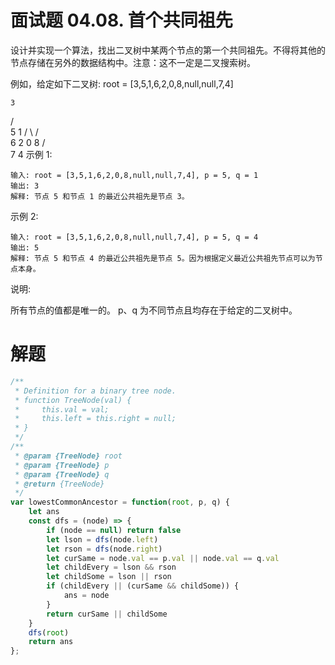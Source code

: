# 面试题 04.08. 首个共同祖先
设计并实现一个算法，找出二叉树中某两个节点的第一个共同祖先。不得将其他的节点存储在另外的数据结构中。注意：这不一定是二叉搜索树。

例如，给定如下二叉树: root = [3,5,1,6,2,0,8,null,null,7,4]

    3
   / \
  5   1
 / \ / \
6  2 0  8
  / \
 7   4
示例 1:
```
输入: root = [3,5,1,6,2,0,8,null,null,7,4], p = 5, q = 1
输出: 3
解释: 节点 5 和节点 1 的最近公共祖先是节点 3。
```
示例 2:
```
输入: root = [3,5,1,6,2,0,8,null,null,7,4], p = 5, q = 4
输出: 5
解释: 节点 5 和节点 4 的最近公共祖先是节点 5。因为根据定义最近公共祖先节点可以为节点本身。
```
说明:

所有节点的值都是唯一的。
p、q 为不同节点且均存在于给定的二叉树中。

# 解题
```js
/**
 * Definition for a binary tree node.
 * function TreeNode(val) {
 *     this.val = val;
 *     this.left = this.right = null;
 * }
 */
/**
 * @param {TreeNode} root
 * @param {TreeNode} p
 * @param {TreeNode} q
 * @return {TreeNode}
 */
var lowestCommonAncestor = function(root, p, q) {
    let ans
    const dfs = (node) => {
        if (node == null) return false
        let lson = dfs(node.left)
        let rson = dfs(node.right)
        let curSame = node.val == p.val || node.val == q.val
        let childEvery = lson && rson
        let childSome = lson || rson
        if (childEvery || (curSame && childSome)) {
            ans = node
        }
        return curSame || childSome
    }
    dfs(root)
    return ans
};
```